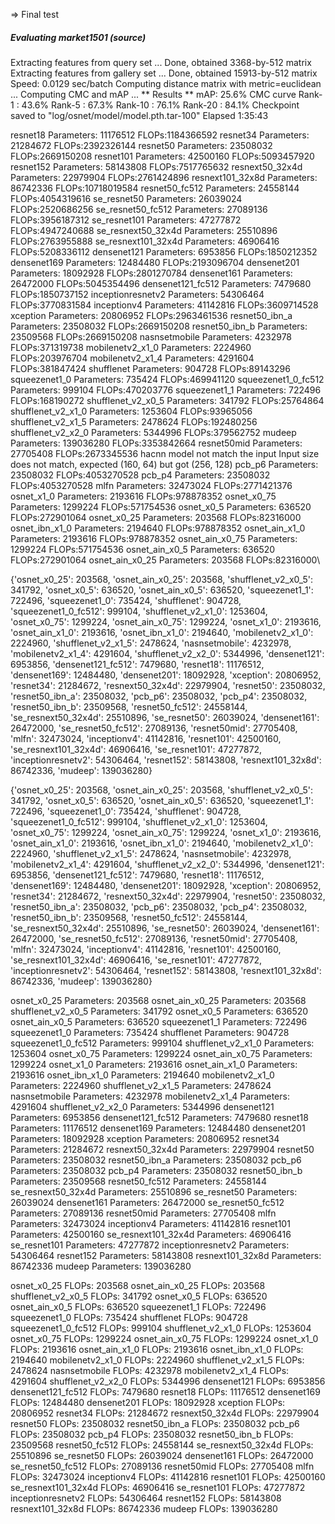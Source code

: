 => Final test
##### Evaluating market1501 (source) #####
Extracting features from query set ...
Done, obtained 3368-by-512 matrix
Extracting features from gallery set ...
Done, obtained 15913-by-512 matrix
Speed: 0.0129 sec/batch
Computing distance matrix with metric=euclidean ...
Computing CMC and mAP ...
** Results **
mAP: 25.6%
CMC curve
Rank-1  : 43.6%
Rank-5  : 67.3%
Rank-10 : 76.1%
Rank-20 : 84.1%
Checkpoint saved to "log/osnet/model/model.pth.tar-100"
Elapsed 1:35:43

resnet18						Parameters: 11176512			FLOPs:1184366592
resnet34						Parameters: 21284672			FLOPs:2392326144
resnet50						Parameters: 23508032			FLOPs:2669150208
resnet101						Parameters: 42500160			FLOPs:5093457920
resnet152						Parameters: 58143808			FLOPs:7517765632
resnext50_32x4d						Parameters: 22979904			FLOPs:2761424896
resnext101_32x8d					Parameters: 86742336			FLOPs:10718019584
resnet50_fc512						Parameters: 24558144			FLOPs:4054319616
se_resnet50						Parameters: 26039024			FLOPs:2520686256
se_resnet50_fc512					Parameters: 27089136			FLOPs:3956187312
se_resnet101						Parameters: 47277872			FLOPs:4947240688
se_resnext50_32x4d					Parameters: 25510896			FLOPs:2763955888
se_resnext101_32x4d					Parameters: 46906416			FLOPs:5208336112
densenet121						Parameters: 6953856			FLOPs:1850212352
densenet169						Parameters: 12484480			FLOPs:2193096704
densenet201						Parameters: 18092928			FLOPs:2801270784
densenet161						Parameters: 26472000			FLOPs:5045354496
densenet121_fc512					Parameters: 7479680			FLOPs:1850737152
inceptionresnetv2					Parameters: 54306464			FLOPs:3770831584
inceptionv4						Parameters: 41142816			FLOPs:3609714528
xception						Parameters: 20806952			FLOPs:2963461536
resnet50_ibn_a						Parameters: 23508032			FLOPs:2669150208
resnet50_ibn_b						Parameters: 23509568			FLOPs:2669150208
nasnsetmobile						Parameters: 4232978			FLOPs:371319738
mobilenetv2_x1_0					Parameters: 2224960			FLOPs:203976704
mobilenetv2_x1_4					Parameters: 4291604			FLOPs:381847424
shufflenet						Parameters: 904728			FLOPs:89143296
squeezenet1_0						Parameters: 735424			FLOPs:469941120
squeezenet1_0_fc512					Parameters: 999104			FLOPs:470203776
squeezenet1_1						Parameters: 722496			FLOPs:168190272
shufflenet_v2_x0_5					Parameters: 341792			FLOPs:25764864
shufflenet_v2_x1_0					Parameters: 1253604			FLOPs:93965056
shufflenet_v2_x1_5					Parameters: 2478624			FLOPs:192480256
shufflenet_v2_x2_0					Parameters: 5344996			FLOPs:379562752
mudeep							Parameters: 139036280			FLOPs:3353842664
resnet50mid						Parameters: 27705408			FLOPs:2673345536
hacnn							model not match the input Input size does not match, expected (160, 64) but got (256, 128)
pcb_p6							Parameters: 23508032			FLOPs:4053270528
pcb_p4							Parameters: 23508032			FLOPs:4053270528
mlfn							Parameters: 32473024			FLOPs:2771421376
osnet_x1_0						Parameters: 2193616			FLOPs:978878352
osnet_x0_75						Parameters: 1299224			FLOPs:571754536
osnet_x0_5						Parameters: 636520			FLOPs:272901064
osnet_x0_25						Parameters: 203568			FLOPs:82316000
osnet_ibn_x1_0						Parameters: 2194640			FLOPs:978878352
osnet_ain_x1_0						Parameters: 2193616			FLOPs:978878352
osnet_ain_x0_75						Parameters: 1299224			FLOPs:571754536
osnet_ain_x0_5						Parameters: 636520			FLOPs:272901064
osnet_ain_x0_25						Parameters: 203568			FLOPs:82316000\

{'osnet_x0_25': 203568, 'osnet_ain_x0_25': 203568, 'shufflenet_v2_x0_5': 341792, 'osnet_x0_5': 636520, 'osnet_ain_x0_5': 636520, 'squeezenet1_1': 722496, 'squeezenet1_0': 735424, 'shufflenet': 904728, 'squeezenet1_0_fc512': 999104, 'shufflenet_v2_x1_0': 1253604, 'osnet_x0_75': 1299224, 'osnet_ain_x0_75': 1299224, 'osnet_x1_0': 2193616, 'osnet_ain_x1_0': 2193616, 'osnet_ibn_x1_0': 2194640, 'mobilenetv2_x1_0': 2224960, 'shufflenet_v2_x1_5': 2478624, 'nasnsetmobile': 4232978, 'mobilenetv2_x1_4': 4291604, 'shufflenet_v2_x2_0': 5344996, 'densenet121': 6953856, 'densenet121_fc512': 7479680, 'resnet18': 11176512, 'densenet169': 12484480, 'densenet201': 18092928, 'xception': 20806952, 'resnet34': 21284672, 'resnext50_32x4d': 22979904, 'resnet50': 23508032, 'resnet50_ibn_a': 23508032, 'pcb_p6': 23508032, 'pcb_p4': 23508032, 'resnet50_ibn_b': 23509568, 'resnet50_fc512': 24558144, 'se_resnext50_32x4d': 25510896, 'se_resnet50': 26039024, 'densenet161': 26472000, 'se_resnet50_fc512': 27089136, 'resnet50mid': 27705408, 'mlfn': 32473024, 'inceptionv4': 41142816, 'resnet101': 42500160, 'se_resnext101_32x4d': 46906416, 'se_resnet101': 47277872, 'inceptionresnetv2': 54306464, 'resnet152': 58143808, 'resnext101_32x8d': 86742336, 'mudeep': 139036280}

{'osnet_x0_25': 203568, 'osnet_ain_x0_25': 203568, 'shufflenet_v2_x0_5': 341792, 'osnet_x0_5': 636520, 'osnet_ain_x0_5': 636520, 'squeezenet1_1': 722496, 'squeezenet1_0': 735424, 'shufflenet': 904728, 'squeezenet1_0_fc512': 999104, 'shufflenet_v2_x1_0': 1253604, 'osnet_x0_75': 1299224, 'osnet_ain_x0_75': 1299224, 'osnet_x1_0': 2193616, 'osnet_ain_x1_0': 2193616, 'osnet_ibn_x1_0': 2194640, 'mobilenetv2_x1_0': 2224960, 'shufflenet_v2_x1_5': 2478624, 'nasnsetmobile': 4232978, 'mobilenetv2_x1_4': 4291604, 'shufflenet_v2_x2_0': 5344996, 'densenet121': 6953856, 'densenet121_fc512': 7479680, 'resnet18': 11176512, 'densenet169': 12484480, 'densenet201': 18092928, 'xception': 20806952, 'resnet34': 21284672, 'resnext50_32x4d': 22979904, 'resnet50': 23508032, 'resnet50_ibn_a': 23508032, 'pcb_p6': 23508032, 'pcb_p4': 23508032, 'resnet50_ibn_b': 23509568, 'resnet50_fc512': 24558144, 'se_resnext50_32x4d': 25510896, 'se_resnet50': 26039024, 'densenet161': 26472000, 'se_resnet50_fc512': 27089136, 'resnet50mid': 27705408, 'mlfn': 32473024, 'inceptionv4': 41142816, 'resnet101': 42500160, 'se_resnext101_32x4d': 46906416, 'se_resnet101': 47277872, 'inceptionresnetv2': 54306464, 'resnet152': 58143808, 'resnext101_32x8d': 86742336, 'mudeep': 139036280}

osnet_x0_25					Parameters: 203568
osnet_ain_x0_25					Parameters: 203568
shufflenet_v2_x0_5				Parameters: 341792
osnet_x0_5					Parameters: 636520
osnet_ain_x0_5					Parameters: 636520
squeezenet1_1					Parameters: 722496
squeezenet1_0					Parameters: 735424
shufflenet					Parameters: 904728
squeezenet1_0_fc512				Parameters: 999104
shufflenet_v2_x1_0				Parameters: 1253604
osnet_x0_75					Parameters: 1299224
osnet_ain_x0_75					Parameters: 1299224
osnet_x1_0					Parameters: 2193616
osnet_ain_x1_0					Parameters: 2193616
osnet_ibn_x1_0					Parameters: 2194640
mobilenetv2_x1_0				Parameters: 2224960
shufflenet_v2_x1_5				Parameters: 2478624
nasnsetmobile					Parameters: 4232978
mobilenetv2_x1_4				Parameters: 4291604
shufflenet_v2_x2_0				Parameters: 5344996
densenet121					Parameters: 6953856
densenet121_fc512				Parameters: 7479680
resnet18					Parameters: 11176512
densenet169					Parameters: 12484480
densenet201					Parameters: 18092928
xception					Parameters: 20806952
resnet34					Parameters: 21284672
resnext50_32x4d					Parameters: 22979904
resnet50					Parameters: 23508032
resnet50_ibn_a					Parameters: 23508032
pcb_p6						Parameters: 23508032
pcb_p4						Parameters: 23508032
resnet50_ibn_b					Parameters: 23509568
resnet50_fc512					Parameters: 24558144
se_resnext50_32x4d				Parameters: 25510896
se_resnet50					Parameters: 26039024
densenet161					Parameters: 26472000
se_resnet50_fc512				Parameters: 27089136
resnet50mid					Parameters: 27705408
mlfn						Parameters: 32473024
inceptionv4					Parameters: 41142816
resnet101					Parameters: 42500160
se_resnext101_32x4d				Parameters: 46906416
se_resnet101					Parameters: 47277872
inceptionresnetv2				Parameters: 54306464
resnet152					Parameters: 58143808
resnext101_32x8d				Parameters: 86742336
mudeep						Parameters: 139036280

osnet_x0_25					FLOPs: 203568
osnet_ain_x0_25					FLOPs: 203568
shufflenet_v2_x0_5				FLOPs: 341792
osnet_x0_5					FLOPs: 636520
osnet_ain_x0_5					FLOPs: 636520
squeezenet1_1					FLOPs: 722496
squeezenet1_0					FLOPs: 735424
shufflenet					FLOPs: 904728
squeezenet1_0_fc512				FLOPs: 999104
shufflenet_v2_x1_0				FLOPs: 1253604
osnet_x0_75					FLOPs: 1299224
osnet_ain_x0_75					FLOPs: 1299224
osnet_x1_0					FLOPs: 2193616
osnet_ain_x1_0					FLOPs: 2193616
osnet_ibn_x1_0					FLOPs: 2194640
mobilenetv2_x1_0				FLOPs: 2224960
shufflenet_v2_x1_5				FLOPs: 2478624
nasnsetmobile					FLOPs: 4232978
mobilenetv2_x1_4				FLOPs: 4291604
shufflenet_v2_x2_0				FLOPs: 5344996
densenet121					FLOPs: 6953856
densenet121_fc512				FLOPs: 7479680
resnet18					FLOPs: 11176512
densenet169					FLOPs: 12484480
densenet201					FLOPs: 18092928
xception					FLOPs: 20806952
resnet34					FLOPs: 21284672
resnext50_32x4d					FLOPs: 22979904
resnet50					FLOPs: 23508032
resnet50_ibn_a					FLOPs: 23508032
pcb_p6						FLOPs: 23508032
pcb_p4						FLOPs: 23508032
resnet50_ibn_b					FLOPs: 23509568
resnet50_fc512					FLOPs: 24558144
se_resnext50_32x4d				FLOPs: 25510896
se_resnet50					FLOPs: 26039024
densenet161					FLOPs: 26472000
se_resnet50_fc512				FLOPs: 27089136
resnet50mid					FLOPs: 27705408
mlfn						FLOPs: 32473024
inceptionv4					FLOPs: 41142816
resnet101					FLOPs: 42500160
se_resnext101_32x4d				FLOPs: 46906416
se_resnet101					FLOPs: 47277872
inceptionresnetv2				FLOPs: 54306464
resnet152					FLOPs: 58143808
resnext101_32x8d				FLOPs: 86742336
mudeep						FLOPs: 139036280


